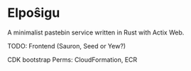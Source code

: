 # Elpoŝigu

A minimalist pastebin service written in Rust with Actix Web.

TODO: Frontend (Sauron, Seed or Yew?)

CDK bootstrap
Perms: CloudFormation, ECR
